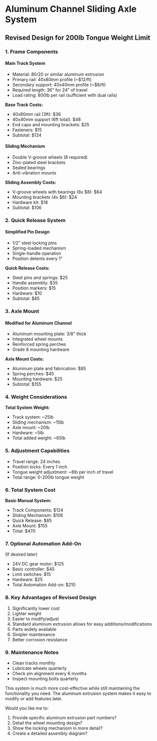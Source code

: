 # Aluminum Channel Sliding Axle System
## Revised Design for 200lb Tongue Weight Limit

### 1. Frame Components

#### Main Track System
- Material: 80/20 or similar aluminum extrusion
- Primary rail: 40x80mm profile (~$12/ft)
- Secondary support: 40x40mm profile (~$8/ft)
- Required length: 36" for 24" of travel
- Load rating: 800lb per rail (sufficient with dual rails)

**Base Track Costs:**
- 40x80mm rail (3ft): $36
- 40x40mm support (6ft total): $48
- End caps and mounting brackets: $25
- Fasteners: $15
- Subtotal: $124

#### Sliding Mechanism
- Double V-groove wheels (8 required)
- Zinc-plated steel brackets
- Sealed bearings
- Anti-vibration mounts

**Sliding Assembly Costs:**
- V-groove wheels with bearings (8x $8): $64
- Mounting brackets (4x $6): $24
- Hardware kit: $18
- Subtotal: $106

### 2. Quick Release System

#### Simplified Pin Design
- 1/2" steel locking pins
- Spring-loaded mechanism
- Single-handle operation
- Position detents every 1"

**Quick Release Costs:**
- Steel pins and springs: $25
- Handle assembly: $35
- Position markers: $15
- Hardware: $10
- Subtotal: $85

### 3. Axle Mount

#### Modified for Aluminum Channel
- Aluminum mounting plate: 3/8" thick
- Integrated wheel mounts
- Reinforced spring perches
- Grade 8 mounting hardware

**Axle Mount Costs:**
- Aluminum plate and fabrication: $85
- Spring perches: $45
- Mounting hardware: $25
- Subtotal: $155

### 4. Weight Considerations

**Total System Weight:**
- Track system: ~25lb
- Sliding mechanism: ~15lb
- Axle mount: ~20lb
- Hardware: ~5lb
- Total added weight: ~65lb

### 5. Adjustment Capabilities
- Travel range: 24 inches
- Position locks: Every 1 inch
- Tongue weight adjustment: ~8lb per inch of travel
- Total range: 0-200lb tongue weight

### 6. Total System Cost

**Basic Manual System:**
- Track Components: $124
- Sliding Mechanism: $106
- Quick Release: $85
- Axle Mount: $155
- Total: $470

### 7. Optional Automation Add-On
(If desired later)
- 24V DC gear motor: $125
- Basic controller: $45
- Limit switches: $15
- Hardware: $25
- Total Automation Add-on: $210

### 8. Key Advantages of Revised Design
1. Significantly lower cost
2. Lighter weight
3. Easier to modify/adjust
4. Standard aluminum extrusion allows for easy additions/modifications
5. Parts widely available
6. Simpler maintenance
7. Better corrosion resistance

### 9. Maintenance Notes
- Clean tracks monthly
- Lubricate wheels quarterly
- Check pin alignment every 6 months
- Inspect mounting bolts quarterly

This system is much more cost-effective while still maintaining the functionality you need. The aluminum extrusion system makes it easy to modify or add features later.

Would you like me to:
1. Provide specific aluminum extrusion part numbers?
2. Detail the wheel mounting design?
3. Show the locking mechanism in more detail?
4. Create a detailed assembly diagram?